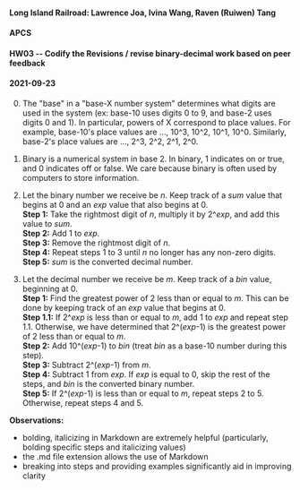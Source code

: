 #### Long Island Railroad: Lawrence Joa, Ivina Wang, Raven (Ruiwen) Tang
#### APCS
#### HW03 -- Codify the Revisions / revise binary-decimal work based on peer feedback
#### 2021-09-23

0. The "base" in a "base-X number system" determines what digits are used in the system (ex: base-10 uses digits 0 to 9, and base-2 uses digits 0 and 1). 
  In particular, powers of X correspond to place values. 
  For example, base-10's place values are ..., 10^3, 10^2, 10^1, 10^0. Similarly, base-2's place values are ..., 2^3, 2^2, 2^1, 2^0.
  
1. Binary is a numerical system in base 2. In binary, 1 indicates on or true, and 0 indicates off or false. 
   We care because binary is often used by computers to store information.

2. Let the binary number we receive be *n*. Keep track of a *sum* value that begins at 0 and an *exp* value that also begins at 0. <br>
  **Step 1:** Take the rightmost digit of *n*, multiply it by 2^*exp*, and add this value to *sum*. <br>
  **Step 2:** Add 1 to *exp*. <br>
  **Step 3:** Remove the rightmost digit of *n*. <br>
  **Step 4:** Repeat steps 1 to 3 until *n* no longer has any non-zero digits. <br>
  **Step 5:** *sum* is the converted decimal number. <br>

3. Let the decimal number we receive be *m*. Keep track of a *bin* value, beginning at 0. <br>
  **Step 1:** Find the greatest power of 2 less than or equal to *m*. This can be done by keeping track of an *exp* value that begins at 0. <br>
    **Step 1.1:** If 2^*exp* is less than or equal to *m*, add 1 to *exp* and repeat step 1.1. Otherwise, we have determined that 2^(*exp*-1) is the greatest power of 2 less than or equal to *m*. <br>
  **Step 2:** Add 10^(*exp*-1) to *bin* (treat *bin* as a base-10 number during this step). <br>
  **Step 3:** Subtract 2^(*exp*-1) from *m*. <br>
  **Step 4:** Subtract 1 from *exp*. If *exp* is equal to 0, skip the rest of the steps, and *bin* is the converted binary number. <br>
  **Step 5:** If 2^(*exp*-1) is less than or equal to *m*, repeat steps 2 to 5. Otherwise, repeat steps 4 and 5. <br>
  
  **Observations:**
  - bolding, italicizing in Markdown are extremely helpful (particularly, bolding specific steps and italicizing values)
  - the .md file extension allows the use of Markdown
  - breaking into steps and providing examples significantly aid in improving clarity
